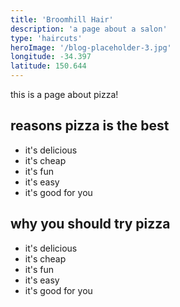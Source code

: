 ```yaml
---
title: 'Broomhill Hair'
description: 'a page about a salon'
type: 'haircuts'
heroImage: '/blog-placeholder-3.jpg'
longitude: -34.397
latitude: 150.644
---
```

this is a page about pizza!

## reasons pizza is the best

- it's delicious
- it's cheap
- it's fun
- it's easy
- it's good for you

## why you should try pizza

- it's delicious
- it's cheap
- it's fun
- it's easy
- it's good for you
